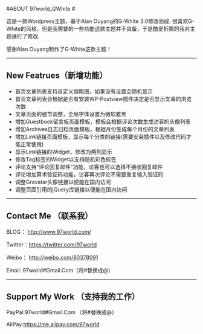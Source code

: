 #ABOUT 97world_GWhite #

这是一款Wordpress主题，基于Alan Ouyang的G-White 3.0修改而成.
很喜欢G-White的风格，但是我需要的一些功能这款主题并不具备，于是酷爱折腾的我对主题进行了修改.

感谢Alan Ouyang制作了G-White这款主题！

---

## New Featrues（新增功能） ##

* 首页文章列表支持自定义缩略图，如果没有设置会随机显示
* 首页文章列表会根据是否有安装WP-Postview插件决定是否显示文章的浏览次数
* 文章页面的细节调整，全局字体设置为微软雅黑
* 增加Guestbook留言板页面模板，模板会根据评论次数生成访客的头像列表
* 增加Archives日志归档页面模板，根据月份生成每个月份的文章列表
* 增加Link链接页面模板，显示每个分类的链接(需要安装插件以及修改代码才能正常使用)
* 显示Link链接的Widget，修改为两列显示
* 修改Tag标签的Widget以支持随机彩色标签
* 评论支持“评论回复邮件”功能，访客也可以选择不接收回复邮件
* 评论增加算术验证码功能，访客再次评论不需要重复输入验证码
* 调整Gravatar头像链接以便能在国内访问
* 调整页面引用的jQuery库链接以便能在国内访问

---

## Contact Me （联系我） ##

BLOG：  http://www.97world.com/

Twitter：https://twitter.com/97world

Weibo： http://weibo.com/80378091

Email:  97world#Gmail.Com（将#替换成@）

---

## Support My Work （支持我的工作） ##

PayPal:97world#Gmail.Com （将#替换成@）

AliPay:https://me.alipay.com/97world